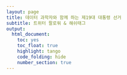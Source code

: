 ```yaml
---
layout: page
title: 데이터 과학자와 함께 하는 제19대 대통령 선거
subtitle: 트위터 팔로워 & 해쉬태그
output:
  html_document: 
    toc: yes
    toc_float: true
    highlight: tango
    code_folding: hide
    number_section: true
---
```










